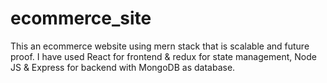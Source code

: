 # ecommerce_site
This an ecommerce website using mern stack that is scalable and future proof. I have used React for frontend &amp; redux for state management, Node JS &amp; Express for backend with MongoDB as database.
